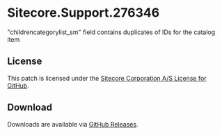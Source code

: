 # Sitecore.Support.276346
&quot;childrencategorylist_sm&quot; field contains duplicates of IDs for the catalog item

## License  
This patch is licensed under the [Sitecore Corporation A/S License for GitHub](https://github.com/sitecoresupport/Sitecore.Support.276346/blob/master/LICENSE).  

## Download  
Downloads are available via [GitHub Releases](https://github.com/sitecoresupport/Sitecore.Support.276346/releases).  
